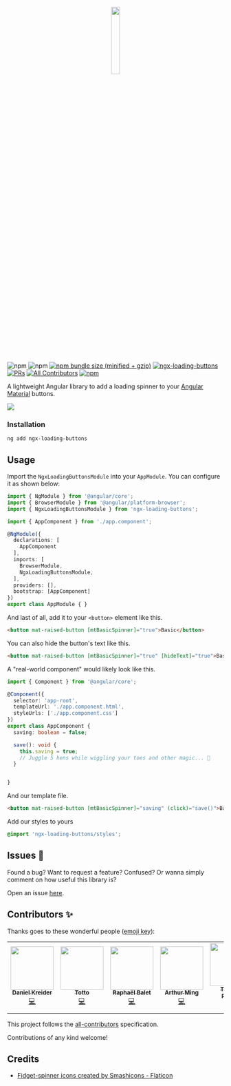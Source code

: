 <p align="center">
 <img width="20%" height="20%" src="https://raw.githubusercontent.com/dkreider/ngx-loading-buttons/main/logo.png">
</p>

<br />

![npm](https://img.shields.io/npm/dt/ngx-loading-buttons)
![npm](https://img.shields.io/npm/dm/ngx-loading-buttons)
[![npm bundle size (minified + gzip)](https://img.shields.io/bundlephobia/minzip/ngx-loading-buttons)](https://bundlephobia.com/result?p=ngx-loading-button)
[![ngx-loading-buttons](https://github.com/dkreider/ngx-loading-buttons/workflows/ngx-loading-buttons/badge.svg)](https://github.com/dkreider/ngx-loading-buttons/actions/workflows/main.yml)
[![PRs](https://img.shields.io/badge/PRs-welcome-brightgreen.svg?style=flat-square)]()
[![All Contributors](https://img.shields.io/badge/all_contributors-6-orange.svg?style=flat-square)](#contributors-)
[![npm](https://img.shields.io/npm/l/express.svg?maxAge=2592000)](https://github.com/dkreider/ngx-loading-buttons/blob/main/LICENSE)


A lightweight Angular library to add a loading spinner to your [Angular Material](https://material.angular.io) buttons. 

<img src="https://raw.githubusercontent.com/dkreider/ngx-loading-buttons/main/example.gif">


### Installation

```
ng add ngx-loading-buttons
```

## Usage

Import the `NgxLoadingButtonsModule` into your `AppModule`. You can configure it as shown below:

```ts
import { NgModule } from '@angular/core';
import { BrowserModule } from '@angular/platform-browser';
import { NgxLoadingButtonsModule } from 'ngx-loading-buttons';

import { AppComponent } from './app.component';

@NgModule({
  declarations: [
    AppComponent    
  ],
  imports: [
    BrowserModule,
    NgxLoadingButtonsModule,
  ],
  providers: [],
  bootstrap: [AppComponent]
})
export class AppModule { }

```

And last of all, add it to your `<button>` element like this.

```html
<button mat-raised-button [mtBasicSpinner]="true">Basic</button>
```

You can also hide the button's text like this.

```html
<button mat-raised-button [mtBasicSpinner]="true" [hideText]="true">Basic</button>
```

A "real-world component" would likely look like this.

```typescript
import { Component } from '@angular/core';

@Component({
  selector: 'app-root',
  templateUrl: './app.component.html',
  styleUrls: ['./app.component.css']
})
export class AppComponent {
  saving: boolean = false;

  save(): void {
    this.saving = true;
    // Juggle 5 hens while wiggling your toes and other magic... 🤡
  }


}
```

And our template file.

```html
<button mat-raised-button [mtBasicSpinner]="saving" (click)="save()">Basic</button>
```

Add our styles to yours

```scss
@import 'ngx-loading-buttons/styles';
```

## Issues 🐛

Found a bug? Want to request a feature? Confused? Or wanna simply comment on how useful this library is? 

Open an issue [here](https://github.com/dkreider/ngx-loading-buttons/issues).

## Contributors ✨

Thanks goes to these wonderful people ([emoji key](https://allcontributors.org/docs/en/emoji-key)):

<!-- ALL-CONTRIBUTORS-LIST:START - Do not remove or modify this section -->
<!-- prettier-ignore-start -->
<!-- markdownlint-disable -->
<table>
  <tr>
    <td align="center"><a href="https://www.danielk.tech/"><img src="https://avatars.githubusercontent.com/u/11043868?v=4" width="100px;" alt=""/><br /><sub><b>Daniel Kreider</b></sub></a><br /><a href="https://github.com/dkreider/ngx-loading-buttons/commits?author=dkreider" title="Code">💻</a></td>
    <td align="center"><a href="https://github.com/Totto16"><img src="https://avatars.githubusercontent.com/u/32566573?v=4" width="100px;" alt=""/><br /><sub><b>Totto</b></sub></a><br /><a href="https://github.com/dkreider/ngx-loading-buttons/commits?author=Totto16" title="Code">💻</a></td>
    <td align="center"><a href="https://megaphone.info/"><img src="https://avatars.githubusercontent.com/u/44493964?v=4" width="100px;" alt=""/><br /><sub><b>Raphaël Balet</b></sub></a><br /><a href="https://github.com/dkreider/ngx-loading-buttons/commits?author=rbalet" title="Code">💻</a></td>
     <td align="center"><a href="https://damingerdai.github.io/"><img src="https://avatars.githubusercontent.com/u/16384908?v=4" width="100px;" alt=""/><br /><sub><b>Arthur Ming</b></sub></a><br /><a href="https://github.com/dkreider/ngx-loading-buttons/commits?author=damingerdai" title="Code">💻</a></td>
     <td align="center"><a href="https://www.bolzplatzarena.net/"><img src="https://avatars.githubusercontent.com/u/6323357?v=4" width="100px;" alt=""/><br /><sub><b>Thomas Renger</b></sub></a><br /><a href="https://github.com/dkreider/ngx-loading-buttons/commits?author=rengert" title="Code">💻</a></td>
    <td align="center"><a href="https://github.com/fwautriche"><img src="https://avatars.githubusercontent.com/u/3090227?v=4" width="100px;" alt=""/><br /><sub><b>Fabien Wautriche</b></sub></a><br />🐛</td>
    <td align="center"><a href="https://github.com/tux1337"><img src="https://avatars.githubusercontent.com/u/33804893?v=4" width="100px;" alt=""/><br /><sub><b>tux1337</b></sub></a><br />🐛</td>    
    <td align="center"><a href="https://github.com/MilanNemeth"><img src="https://avatars.githubusercontent.com/u/63391662?v=4" width="100px;" alt=""/><br /><sub><b>Milán Németh</b></sub></a><br />🐛</td>    
    <td align="center"><a href="https://github.com/Deewens"><img src="https://avatars.githubusercontent.com/u/26287270?v=4" width="100px;" alt=""/><br /><sub><b>Adrien</b></sub></a><br />🐛</td>    
  </tr>
</table>

<!-- markdownlint-restore -->
<!-- prettier-ignore-end -->

<!-- ALL-CONTRIBUTORS-LIST:END -->

This project follows the [all-contributors](https://github.com/all-contributors/all-contributors) specification.

Contributions of any kind welcome!

## Credits
- <a href="https://www.flaticon.com/free-icons/fidget-spinner" title="fidget-spinner icons">Fidget-spinner icons created by Smashicons - Flaticon</a>
